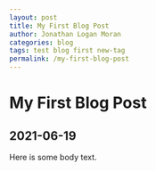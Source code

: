 ```yaml
---
layout: post
title: My First Blog Post
author: Jonathan Logan Moran
categories: blog
tags: test blog first new-tag
permalink: /my-first-blog-post
---
```


# My First Blog Post
## 2021-06-19
Here is some body text.
